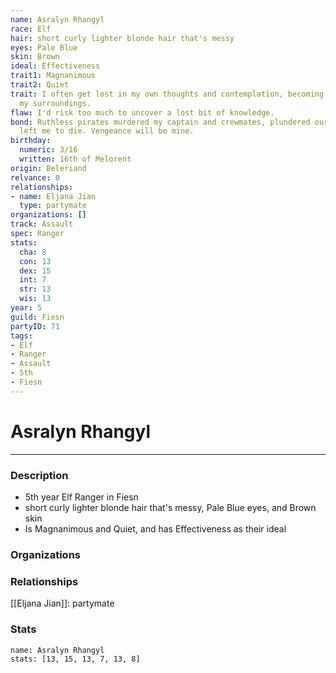 ```yaml
---
name: Asralyn Rhangyl
race: Elf
hair: short curly lighter blonde hair that's messy
eyes: Pale Blue
skin: Brown
ideal: Effectiveness
trait1: Magnanimous
trait2: Quiet
trait: I often get lost in my own thoughts and contemplation, becoming oblivious to
  my surroundings.
flaw: I'd risk too much to uncover a lost bit of knowledge.
bond: Ruthless pirates murdered my captain and crewmates, plundered our ship, and
  left me to die. Vengeance will be mine.
birthday:
  numeric: 3/16
  written: 16th of Melorent
origin: Beleriand
relvance: 0
relationships:
- name: Eljana Jian
  type: partymate
organizations: []
track: Assault
spec: Ranger
stats:
  cha: 8
  con: 13
  dex: 15
  int: 7
  str: 13
  wis: 13
year: 5
guild: Fiesn
partyID: 71
tags:
- Elf
- Ranger
- Assault
- 5th
- Fiesn
---
```

# Asralyn Rhangyl
---
### Description
- 5th year Elf Ranger in Fiesn
- short curly lighter blonde hair that's messy, Pale Blue eyes, and Brown skin
- Is Magnanimous and Quiet, and has Effectiveness as their ideal

### Organizations
### Relationships
[[Eljana Jian]]: partymate
### Stats
```statblock
name: Asralyn Rhangyl
stats: [13, 15, 13, 7, 13, 8]
```